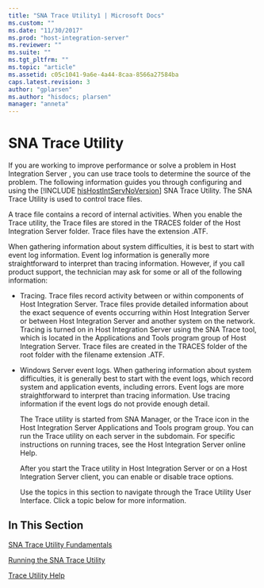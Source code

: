 ```yaml
---
title: "SNA Trace Utility1 | Microsoft Docs"
ms.custom: ""
ms.date: "11/30/2017"
ms.prod: "host-integration-server"
ms.reviewer: ""
ms.suite: ""
ms.tgt_pltfrm: ""
ms.topic: "article"
ms.assetid: c05c1041-9a6e-4a44-8caa-8566a27584ba
caps.latest.revision: 3
author: "gplarsen"
ms.author: "hisdocs; plarsen"
manager: "anneta"
---
```

# SNA Trace Utility
If you are working to improve performance or solve a problem in Host Integration Server , you can use trace tools to determine the source of the problem. The following information guides you through configuring and using the [!INCLUDE [hisHostIntServNoVersion](../includes/hishostintservnoversion-md.md)] SNA Trace Utility. The SNA Trace Utility is used to control trace files.  
  
 A trace file contains a record of internal activities. When you enable the Trace utility, the Trace files are stored in the TRACES folder of the Host Integration Server folder. Trace files have the extension .ATF.  
  
 When gathering information about system difficulties, it is best to start with event log information. Event log information is generally more straightforward to interpret than tracing information. However, if you call product support, the technician may ask for some or all of the following information:  
  
- Tracing. Trace files record activity between or within components of Host Integration Server. Trace files provide detailed information about the exact sequence of events occurring within Host Integration Server or between Host Integration Server and another system on the network. Tracing is turned on in Host Integration Server using the SNA Trace tool, which is located in the Applications and Tools program group of Host Integration Server. Trace files are created in the TRACES folder of the root folder with the filename extension .ATF.  
  
- Windows Server event logs. When gathering information about system difficulties, it is generally best to start with the event logs, which record system and application events, including errors. Event logs are more straightforward to interpret than tracing information. Use tracing information if the event logs do not provide enough detail.  
  
  The Trace utility is started from SNA Manager, or the Trace icon in the Host Integration Server Applications and Tools program group. You can run the Trace utility on each server in the subdomain. For specific instructions on running traces, see the Host Integration Server online Help.  
  
  After you start the Trace utility in Host Integration Server or on a Host Integration Server client, you can enable or disable trace options.  
  
  Use the topics in this section to navigate through the Trace Utility User Interface. Click a topic below for more information.  
  
## In This Section  
 [SNA Trace Utility Fundamentals](../core/sna-trace-utility-fundamentals1.md)  
  
 [Running the SNA Trace Utility](../core/running-the-sna-trace-utility1.md)  
  
 [Trace Utility Help](../core/trace-utility-help1.md)